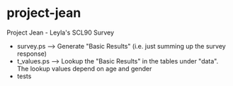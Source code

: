 # project-jean
Project Jean - Leyla's SCL90 Survey

* survey.ps --> Generate "Basic Results" (i.e. just summing up the survey response)
* t_values.ps --> Lookup the "Basic Results" in the tables under "data". The lookup values depend on age and gender
* tests

